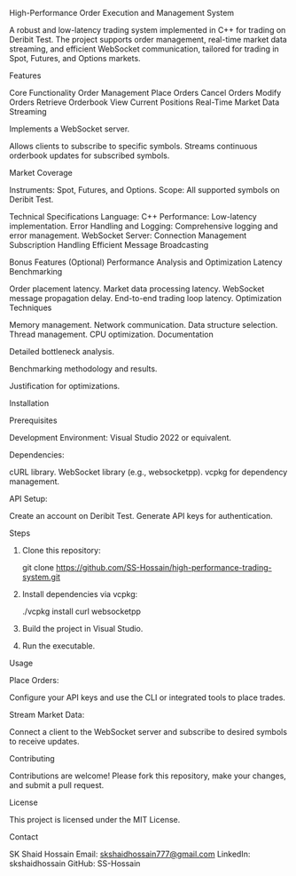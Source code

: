 High-Performance Order Execution and Management System

A robust and low-latency trading system implemented in C++ for trading on Deribit Test. The project supports order management, real-time market data streaming, and efficient WebSocket communication, tailored for trading in Spot, Futures, and Options markets.

Features

Core Functionality
Order Management
Place Orders
Cancel Orders
Modify Orders
Retrieve Orderbook
View Current Positions
Real-Time Market Data Streaming

Implements a WebSocket server.

Allows clients to subscribe to specific symbols.
Streams continuous orderbook updates for subscribed symbols.


Market Coverage

Instruments: Spot, Futures, and Options.
Scope: All supported symbols on Deribit Test.

Technical Specifications
Language: C++
Performance: Low-latency implementation.
Error Handling and Logging: Comprehensive logging and error management.
WebSocket Server:
Connection Management
Subscription Handling
Efficient Message Broadcasting


Bonus Features (Optional)
Performance Analysis and Optimization
Latency Benchmarking

Order placement latency.
Market data processing latency.
WebSocket message propagation delay.
End-to-end trading loop latency.
Optimization Techniques

Memory management.
Network communication.
Data structure selection.
Thread management.
CPU optimization.
Documentation

Detailed bottleneck analysis.

Benchmarking methodology and results.

Justification for optimizations.


Installation

Prerequisites

Development Environment: Visual Studio 2022 or equivalent.

Dependencies:

cURL library.
WebSocket library (e.g., websocketpp).
vcpkg for dependency management.

API Setup:

Create an account on Deribit Test.
Generate API keys for authentication.


Steps

1. Clone this repository:
   
    git clone https://github.com/SS-Hossain/high-performance-trading-system.git

3. Install dependencies via vcpkg:

   ./vcpkg install curl websocketpp  

5. Build the project in Visual Studio.
6. Run the executable.


Usage

Place Orders:

Configure your API keys and use the CLI or integrated tools to place trades.

Stream Market Data:

Connect a client to the WebSocket server and subscribe to desired symbols to receive updates.


Contributing

Contributions are welcome! Please fork this repository, make your changes, and submit a pull request.


License

This project is licensed under the MIT License.



Contact

SK Shaid Hossain
Email: skshaidhossain777@gmail.com
LinkedIn: skshaidhossain
GitHub: SS-Hossain

